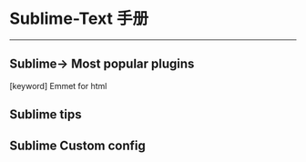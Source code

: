 # Sublime-Text 手册
---
## Sublime-> Most popular plugins

[keyword] Emmet for html


## Sublime tips



## Sublime Custom config

